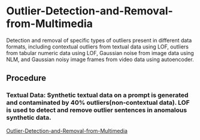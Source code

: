 # Outlier-Detection-and-Removal-from-Multimedia
Detection and removal of specific types of outliers present in different data formats, including contextual outliers from textual data using LOF, outliers from tabular numeric data using LOF, Gaussian noise from image data using NLM, and Gaussian noisy image frames from video data using autoencoder. 

## Procedure
### Textual Data: Synthetic textual data on a prompt is generated and contaminated by 40% outliers(non-contextual data). LOF is used to detect and remove outlier sentences in anomalous synthetic data.
[Outlier-Detection-and-Removal-from-Multimedia](Outlier-Detection-and-Removal-from-Multimedia)
